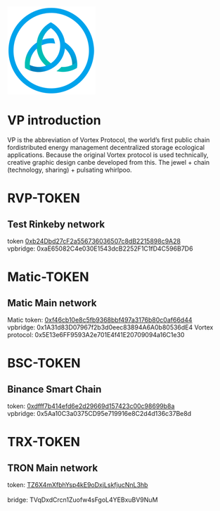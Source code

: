 ![image](https://github.com/Torahserve/bootnode/blob/main/tokenlogo.png) <br>
# VP introduction <br>
VP is the abbreviation of Vortex Protocol, the world’s first public chain fordistributed energy management decentralized storage ecological applications. Because the original Vortex protocol is used technically, creative graphic design canbe developed from this. The jewel + chain (technology, sharing) + pulsating whirlpoo. <br>

# RVP-TOKEN <br>
## Test Rinkeby network <br>
token [0xb24Dbd27cF2a556736036507c8dB2215898c9A28](https://rinkeby.etherscan.io/token/0xb24Dbd27cF2a556736036507c8dB2215898c9A28)<br>
vpbridge: 0xaE65082C4e030E1543dcB2252F1C1fD4C596B7D6

# Matic-TOKEN <br>
## Matic Main network <br>
Matic token: [0xf46cb10e8c5fb9368bbf497a3176b80c0af66d44](https://polygonscan.com/token/0xf46cb10e8c5fb9368bbf497a3176b80c0af66d44)<br>
vpbridge: 0x1A31d83D07967f2b3d0eec83894A6A0b80536dE4
Vortex protocol: 0x5E13e6FF9593A2e701E4f41E20709094a16C1e30

# BSC-TOKEN 
## Binance Smart Chain <br>
token: [0xdfff7b414efd6e2d29669d157423c00c98699b8a](https://bscscan.com/token/0xdfff7b414efd6e2d29669d157423c00c98699b8a)<br>
vpbridge: 0x5Aa10C3a0375CD95e719916e8C2d4d136c37Be8d

# TRX-TOKEN <br>
## TRON Main network <br>
token: [TZ6X4mXfbhYsp4kE9oDxjLskfjucNnL3hb](https://tronscan.io/#/contract/TVqDxdCrcn1Zuofw4sFgoL4YEBxuBV9NuM)<br>  
bridge: TVqDxdCrcn1Zuofw4sFgoL4YEBxuBV9NuM



